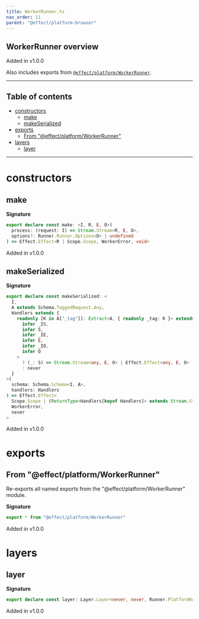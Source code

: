 ```yaml
---
title: WorkerRunner.ts
nav_order: 11
parent: "@effect/platform-browser"
---
```


## WorkerRunner overview

Added in v1.0.0

Also includes exports from [`@effect/platform/WorkerRunner`](https://effect-ts.github.io/platform/platform/WorkerRunner.ts.html).

---

<h2 class="text-delta">Table of contents</h2>

- [constructors](#constructors)
  - [make](#make)
  - [makeSerialized](#makeserialized)
- [exports](#exports)
  - [From "@effect/platform/WorkerRunner"](#from-effectplatformworkerrunner)
- [layers](#layers)
  - [layer](#layer)

---

# constructors

## make

**Signature**

```ts
export declare const make: <I, R, E, O>(
  process: (request: I) => Stream.Stream<R, E, O>,
  options?: Runner.Runner.Options<O> | undefined
) => Effect.Effect<R | Scope.Scope, WorkerError, void>
```

Added in v1.0.0

## makeSerialized

**Signature**

```ts
export declare const makeSerialized: <
  I,
  A extends Schema.TaggedRequest.Any,
  Handlers extends {
    readonly [K in A["_tag"]]: Extract<A, { readonly _tag: K }> extends Serializable.SerializableWithResult<
      infer _IS,
      infer S,
      infer _IE,
      infer E,
      infer _IO,
      infer O
    >
      ? (_: S) => Stream.Stream<any, E, O> | Effect.Effect<any, E, O>
      : never
  }
>(
  schema: Schema.Schema<I, A>,
  handlers: Handlers
) => Effect.Effect<
  Scope.Scope | (ReturnType<Handlers[keyof Handlers]> extends Stream.Stream<infer R, infer _E, infer _A> ? R : never),
  WorkerError,
  never
>
```

Added in v1.0.0

# exports

## From "@effect/platform/WorkerRunner"

Re-exports all named exports from the "@effect/platform/WorkerRunner" module.

**Signature**

```ts
export * from "@effect/platform/WorkerRunner"
```

Added in v1.0.0

# layers

## layer

**Signature**

```ts
export declare const layer: Layer.Layer<never, never, Runner.PlatformRunner>
```

Added in v1.0.0
